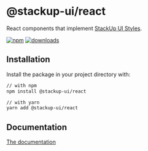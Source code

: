 # @stackup-ui/react

React components that implement [StackUp UI Styles](https://www.npmjs.com/package/@stackup-ui/styles).

[![npm][npm-image]][npm-url]
[![downloads][downloads-image]][downloads-url]

[npm-image]: https://img.shields.io/npm/v/@stackup-ui/react/latest.svg
[npm-url]: https://www.npmjs.com/package/@stackup-ui/react
[downloads-image]: https://img.shields.io/npm/dm/@stackup-ui/react
[downloads-url]: https://npmjs.org/package/@stackup-ui/react

## Installation

Install the package in your project directory with:

```bash
// with npm
npm install @stackup-ui/react

// with yarn
yarn add @stackup-ui/react
```

## Documentation

[The documentation](https://wesleey.github.io/stackup-ui)
